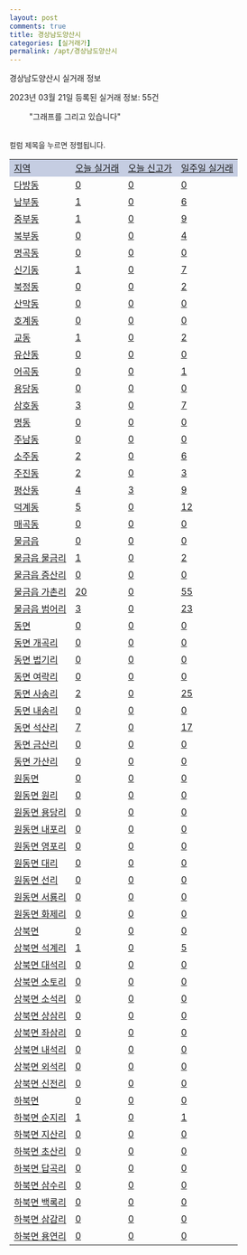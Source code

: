 ```yaml
---
layout: post
comments: true
title: 경상남도양산시
categories: [실거래가]
permalink: /apt/경상남도양산시
---
```


경상남도양산시 실거래 정보

2023년 03월 21일 등록된 실거래 정보: 55건

<!--<script async src="https://pagead2.googlesyndication.com/pagead/js/adsbygoogle.js?client=ca-pub-3485438051770037"
 crossorigin="anonymous"></script>-->

<script type="text/javascript">
  google.charts.load('current', {'packages':['corechart']});
  google.charts.setOnLoadCallback(drawChart);

  function drawChart() {
    var data = google.visualization.arrayToDataTable([['거래일', '매매', '전월세', '전매'], ['21-01', 12, 7, 0], ['21-02', 0, 3, 0], ['21-03', 0, 1, 0], ['21-04', 0, 1, 0], ['21-05', 0, 2, 0], ['21-06', 0, 1, 0], ['21-07', 0, 25, 1], ['21-08', 283, 150, 18], ['21-09', 29, 22, 6], ['21-10', 1, 6, 1], ['21-11', 21, 10, 2], ['21-12', 0, 9, 0], ['22-01', 0, 54, 8], ['22-02', 16, 12, 4], ['22-03', 165, 156, 27], ['22-04', 532, 635, 109], ['22-05', 425, 485, 58], ['22-06', 369, 371, 38], ['22-07', 336, 497, 38], ['22-08', 233, 352, 52], ['22-09', 227, 375, 95], ['22-10', 242, 416, 60], ['22-11', 170, 412, 44], ['22-12', 153, 454, 52], ['23-01', 198, 436, 53], ['23-02', 273, 469, 82], ['23-03', 103, 178, 39]]);

    var options = {
      title: '최근 1년간 유형별 거래량 추이',
      legend: { position: 'bottom' }
    };

    setTimeout(function() {
        var chart = new google.visualization.LineChart(document.getElementById('columnchart_material'));
        chart.draw(data, (options));
        document.getElementById('loading').style.display = 'none';
        var dayLabel = (new Date()).getDay();
        if (dayLabel < 2) {
            sorttable.innerSortFunction.apply(document.getElementById('week'), []);
            sorttable.innerSortFunction.apply(document.getElementById('week'), []);        
        }
        else {
            sorttable.innerSortFunction.apply(document.getElementById('today'), []);
            sorttable.innerSortFunction.apply(document.getElementById('today'), []);
        }
    }, 200);

  }
</script>

<div id="loading" style="z-index:20; display: block; margin-left: 35px">"그래프를 그리고 있습니다"</div>
<div id="columnchart_material" style="width: 95%; margin-left: -35px; display: block"></div>
<!--<div style="width: 95%; margin-left: -35px; display: block">
      <script async src="https://pagead2.googlesyndication.com/pagead/js/adsbygoogle.js?client=ca-pub-3485438051770037"
          crossorigin="anonymous"></script>
      <ins class="adsbygoogle"
          style="display:block"
          data-ad-format="fluid"
          data-ad-layout-key="-fb+5w+4e-db+86"
          data-ad-client="ca-pub-3485438051770037"
          data-ad-slot="1827090281"></ins>
      <script>
          (adsbygoogle = window.adsbygoogle || []).push({});
      </script>
</div>-->
<br>

<font size='small' style='font-size: small;'>컬럼 제목을 누르면 정렬됩니다.</font>
<table class="sortable">
  <tr style='background-color: rgba(114, 132, 186,0.4);'>
    <td id="region"><a href="#">지역</a></td>
    <td id="today"><a href="#">오늘 실거래</a></td>
    <td id="today_new"><a href="#">오늘 신고가</a></td>
    <td id="week"><a href="#">일주일 실거래</a></td>
  </tr>

  
  <tr class="item">
    <td><a href="경상남도양산시다방동">다방동</a></td>
    <td><a href="경상남도양산시다방동">0</a></td>
    <td><a href="경상남도양산시다방동">0</a></td>
    <td><a href="경상남도양산시다방동">0</a></td>
  </tr>
    

  <tr class="item">
    <td><a href="경상남도양산시남부동">남부동</a></td>
    <td><a href="경상남도양산시남부동">1</a></td>
    <td><a href="경상남도양산시남부동">0</a></td>
    <td><a href="경상남도양산시남부동">6</a></td>
  </tr>
    

  <tr class="item">
    <td><a href="경상남도양산시중부동">중부동</a></td>
    <td><a href="경상남도양산시중부동">1</a></td>
    <td><a href="경상남도양산시중부동">0</a></td>
    <td><a href="경상남도양산시중부동">9</a></td>
  </tr>
    

  <tr class="item">
    <td><a href="경상남도양산시북부동">북부동</a></td>
    <td><a href="경상남도양산시북부동">0</a></td>
    <td><a href="경상남도양산시북부동">0</a></td>
    <td><a href="경상남도양산시북부동">4</a></td>
  </tr>
    

  <tr class="item">
    <td><a href="경상남도양산시명곡동">명곡동</a></td>
    <td><a href="경상남도양산시명곡동">0</a></td>
    <td><a href="경상남도양산시명곡동">0</a></td>
    <td><a href="경상남도양산시명곡동">0</a></td>
  </tr>
    

  <tr class="item">
    <td><a href="경상남도양산시신기동">신기동</a></td>
    <td><a href="경상남도양산시신기동">1</a></td>
    <td><a href="경상남도양산시신기동">0</a></td>
    <td><a href="경상남도양산시신기동">7</a></td>
  </tr>
    

  <tr class="item">
    <td><a href="경상남도양산시북정동">북정동</a></td>
    <td><a href="경상남도양산시북정동">0</a></td>
    <td><a href="경상남도양산시북정동">0</a></td>
    <td><a href="경상남도양산시북정동">2</a></td>
  </tr>
    

  <tr class="item">
    <td><a href="경상남도양산시산막동">산막동</a></td>
    <td><a href="경상남도양산시산막동">0</a></td>
    <td><a href="경상남도양산시산막동">0</a></td>
    <td><a href="경상남도양산시산막동">0</a></td>
  </tr>
    

  <tr class="item">
    <td><a href="경상남도양산시호계동">호계동</a></td>
    <td><a href="경상남도양산시호계동">0</a></td>
    <td><a href="경상남도양산시호계동">0</a></td>
    <td><a href="경상남도양산시호계동">0</a></td>
  </tr>
    

  <tr class="item">
    <td><a href="경상남도양산시교동">교동</a></td>
    <td><a href="경상남도양산시교동">1</a></td>
    <td><a href="경상남도양산시교동">0</a></td>
    <td><a href="경상남도양산시교동">2</a></td>
  </tr>
    

  <tr class="item">
    <td><a href="경상남도양산시유산동">유산동</a></td>
    <td><a href="경상남도양산시유산동">0</a></td>
    <td><a href="경상남도양산시유산동">0</a></td>
    <td><a href="경상남도양산시유산동">0</a></td>
  </tr>
    

  <tr class="item">
    <td><a href="경상남도양산시어곡동">어곡동</a></td>
    <td><a href="경상남도양산시어곡동">0</a></td>
    <td><a href="경상남도양산시어곡동">0</a></td>
    <td><a href="경상남도양산시어곡동">1</a></td>
  </tr>
    

  <tr class="item">
    <td><a href="경상남도양산시용당동">용당동</a></td>
    <td><a href="경상남도양산시용당동">0</a></td>
    <td><a href="경상남도양산시용당동">0</a></td>
    <td><a href="경상남도양산시용당동">0</a></td>
  </tr>
    

  <tr class="item">
    <td><a href="경상남도양산시삼호동">삼호동</a></td>
    <td><a href="경상남도양산시삼호동">3</a></td>
    <td><a href="경상남도양산시삼호동">0</a></td>
    <td><a href="경상남도양산시삼호동">7</a></td>
  </tr>
    

  <tr class="item">
    <td><a href="경상남도양산시명동">명동</a></td>
    <td><a href="경상남도양산시명동">0</a></td>
    <td><a href="경상남도양산시명동">0</a></td>
    <td><a href="경상남도양산시명동">0</a></td>
  </tr>
    

  <tr class="item">
    <td><a href="경상남도양산시주남동">주남동</a></td>
    <td><a href="경상남도양산시주남동">0</a></td>
    <td><a href="경상남도양산시주남동">0</a></td>
    <td><a href="경상남도양산시주남동">0</a></td>
  </tr>
    

  <tr class="item">
    <td><a href="경상남도양산시소주동">소주동</a></td>
    <td><a href="경상남도양산시소주동">2</a></td>
    <td><a href="경상남도양산시소주동">0</a></td>
    <td><a href="경상남도양산시소주동">6</a></td>
  </tr>
    

  <tr class="item">
    <td><a href="경상남도양산시주진동">주진동</a></td>
    <td><a href="경상남도양산시주진동">2</a></td>
    <td><a href="경상남도양산시주진동">0</a></td>
    <td><a href="경상남도양산시주진동">3</a></td>
  </tr>
    

  <tr class="item">
    <td><a href="경상남도양산시평산동">평산동</a></td>
    <td><a href="경상남도양산시평산동">4</a></td>
    <td><a href="경상남도양산시평산동">3</a></td>
    <td><a href="경상남도양산시평산동">9</a></td>
  </tr>
    

  <tr class="item">
    <td><a href="경상남도양산시덕계동">덕계동</a></td>
    <td><a href="경상남도양산시덕계동">5</a></td>
    <td><a href="경상남도양산시덕계동">0</a></td>
    <td><a href="경상남도양산시덕계동">12</a></td>
  </tr>
    

  <tr class="item">
    <td><a href="경상남도양산시매곡동">매곡동</a></td>
    <td><a href="경상남도양산시매곡동">0</a></td>
    <td><a href="경상남도양산시매곡동">0</a></td>
    <td><a href="경상남도양산시매곡동">0</a></td>
  </tr>
    

  <tr class="item">
    <td><a href="경상남도양산시물금읍">물금읍</a></td>
    <td><a href="경상남도양산시물금읍">0</a></td>
    <td><a href="경상남도양산시물금읍">0</a></td>
    <td><a href="경상남도양산시물금읍">0</a></td>
  </tr>
    

  <tr class="item">
    <td><a href="경상남도양산시물금읍물금리">물금읍 물금리</a></td>
    <td><a href="경상남도양산시물금읍물금리">1</a></td>
    <td><a href="경상남도양산시물금읍물금리">0</a></td>
    <td><a href="경상남도양산시물금읍물금리">2</a></td>
  </tr>
    

  <tr class="item">
    <td><a href="경상남도양산시물금읍증산리">물금읍 증산리</a></td>
    <td><a href="경상남도양산시물금읍증산리">0</a></td>
    <td><a href="경상남도양산시물금읍증산리">0</a></td>
    <td><a href="경상남도양산시물금읍증산리">0</a></td>
  </tr>
    

  <tr class="item">
    <td><a href="경상남도양산시물금읍가촌리">물금읍 가촌리</a></td>
    <td><a href="경상남도양산시물금읍가촌리">20</a></td>
    <td><a href="경상남도양산시물금읍가촌리">0</a></td>
    <td><a href="경상남도양산시물금읍가촌리">55</a></td>
  </tr>
    

  <tr class="item">
    <td><a href="경상남도양산시물금읍범어리">물금읍 범어리</a></td>
    <td><a href="경상남도양산시물금읍범어리">3</a></td>
    <td><a href="경상남도양산시물금읍범어리">0</a></td>
    <td><a href="경상남도양산시물금읍범어리">23</a></td>
  </tr>
    

  <tr class="item">
    <td><a href="경상남도양산시동면">동면</a></td>
    <td><a href="경상남도양산시동면">0</a></td>
    <td><a href="경상남도양산시동면">0</a></td>
    <td><a href="경상남도양산시동면">0</a></td>
  </tr>
    

  <tr class="item">
    <td><a href="경상남도양산시동면개곡리">동면 개곡리</a></td>
    <td><a href="경상남도양산시동면개곡리">0</a></td>
    <td><a href="경상남도양산시동면개곡리">0</a></td>
    <td><a href="경상남도양산시동면개곡리">0</a></td>
  </tr>
    

  <tr class="item">
    <td><a href="경상남도양산시동면법기리">동면 법기리</a></td>
    <td><a href="경상남도양산시동면법기리">0</a></td>
    <td><a href="경상남도양산시동면법기리">0</a></td>
    <td><a href="경상남도양산시동면법기리">0</a></td>
  </tr>
    

  <tr class="item">
    <td><a href="경상남도양산시동면여락리">동면 여락리</a></td>
    <td><a href="경상남도양산시동면여락리">0</a></td>
    <td><a href="경상남도양산시동면여락리">0</a></td>
    <td><a href="경상남도양산시동면여락리">0</a></td>
  </tr>
    

  <tr class="item">
    <td><a href="경상남도양산시동면사송리">동면 사송리</a></td>
    <td><a href="경상남도양산시동면사송리">2</a></td>
    <td><a href="경상남도양산시동면사송리">0</a></td>
    <td><a href="경상남도양산시동면사송리">25</a></td>
  </tr>
    

  <tr class="item">
    <td><a href="경상남도양산시동면내송리">동면 내송리</a></td>
    <td><a href="경상남도양산시동면내송리">0</a></td>
    <td><a href="경상남도양산시동면내송리">0</a></td>
    <td><a href="경상남도양산시동면내송리">0</a></td>
  </tr>
    

  <tr class="item">
    <td><a href="경상남도양산시동면석산리">동면 석산리</a></td>
    <td><a href="경상남도양산시동면석산리">7</a></td>
    <td><a href="경상남도양산시동면석산리">0</a></td>
    <td><a href="경상남도양산시동면석산리">17</a></td>
  </tr>
    

  <tr class="item">
    <td><a href="경상남도양산시동면금산리">동면 금산리</a></td>
    <td><a href="경상남도양산시동면금산리">0</a></td>
    <td><a href="경상남도양산시동면금산리">0</a></td>
    <td><a href="경상남도양산시동면금산리">0</a></td>
  </tr>
    

  <tr class="item">
    <td><a href="경상남도양산시동면가산리">동면 가산리</a></td>
    <td><a href="경상남도양산시동면가산리">0</a></td>
    <td><a href="경상남도양산시동면가산리">0</a></td>
    <td><a href="경상남도양산시동면가산리">0</a></td>
  </tr>
    

  <tr class="item">
    <td><a href="경상남도양산시원동면">원동면</a></td>
    <td><a href="경상남도양산시원동면">0</a></td>
    <td><a href="경상남도양산시원동면">0</a></td>
    <td><a href="경상남도양산시원동면">0</a></td>
  </tr>
    

  <tr class="item">
    <td><a href="경상남도양산시원동면원리">원동면 원리</a></td>
    <td><a href="경상남도양산시원동면원리">0</a></td>
    <td><a href="경상남도양산시원동면원리">0</a></td>
    <td><a href="경상남도양산시원동면원리">0</a></td>
  </tr>
    

  <tr class="item">
    <td><a href="경상남도양산시원동면용당리">원동면 용당리</a></td>
    <td><a href="경상남도양산시원동면용당리">0</a></td>
    <td><a href="경상남도양산시원동면용당리">0</a></td>
    <td><a href="경상남도양산시원동면용당리">0</a></td>
  </tr>
    

  <tr class="item">
    <td><a href="경상남도양산시원동면내포리">원동면 내포리</a></td>
    <td><a href="경상남도양산시원동면내포리">0</a></td>
    <td><a href="경상남도양산시원동면내포리">0</a></td>
    <td><a href="경상남도양산시원동면내포리">0</a></td>
  </tr>
    

  <tr class="item">
    <td><a href="경상남도양산시원동면영포리">원동면 영포리</a></td>
    <td><a href="경상남도양산시원동면영포리">0</a></td>
    <td><a href="경상남도양산시원동면영포리">0</a></td>
    <td><a href="경상남도양산시원동면영포리">0</a></td>
  </tr>
    

  <tr class="item">
    <td><a href="경상남도양산시원동면대리">원동면 대리</a></td>
    <td><a href="경상남도양산시원동면대리">0</a></td>
    <td><a href="경상남도양산시원동면대리">0</a></td>
    <td><a href="경상남도양산시원동면대리">0</a></td>
  </tr>
    

  <tr class="item">
    <td><a href="경상남도양산시원동면선리">원동면 선리</a></td>
    <td><a href="경상남도양산시원동면선리">0</a></td>
    <td><a href="경상남도양산시원동면선리">0</a></td>
    <td><a href="경상남도양산시원동면선리">0</a></td>
  </tr>
    

  <tr class="item">
    <td><a href="경상남도양산시원동면서룡리">원동면 서룡리</a></td>
    <td><a href="경상남도양산시원동면서룡리">0</a></td>
    <td><a href="경상남도양산시원동면서룡리">0</a></td>
    <td><a href="경상남도양산시원동면서룡리">0</a></td>
  </tr>
    

  <tr class="item">
    <td><a href="경상남도양산시원동면화제리">원동면 화제리</a></td>
    <td><a href="경상남도양산시원동면화제리">0</a></td>
    <td><a href="경상남도양산시원동면화제리">0</a></td>
    <td><a href="경상남도양산시원동면화제리">0</a></td>
  </tr>
    

  <tr class="item">
    <td><a href="경상남도양산시상북면">상북면</a></td>
    <td><a href="경상남도양산시상북면">0</a></td>
    <td><a href="경상남도양산시상북면">0</a></td>
    <td><a href="경상남도양산시상북면">0</a></td>
  </tr>
    

  <tr class="item">
    <td><a href="경상남도양산시상북면석계리">상북면 석계리</a></td>
    <td><a href="경상남도양산시상북면석계리">1</a></td>
    <td><a href="경상남도양산시상북면석계리">0</a></td>
    <td><a href="경상남도양산시상북면석계리">5</a></td>
  </tr>
    

  <tr class="item">
    <td><a href="경상남도양산시상북면대석리">상북면 대석리</a></td>
    <td><a href="경상남도양산시상북면대석리">0</a></td>
    <td><a href="경상남도양산시상북면대석리">0</a></td>
    <td><a href="경상남도양산시상북면대석리">0</a></td>
  </tr>
    

  <tr class="item">
    <td><a href="경상남도양산시상북면소토리">상북면 소토리</a></td>
    <td><a href="경상남도양산시상북면소토리">0</a></td>
    <td><a href="경상남도양산시상북면소토리">0</a></td>
    <td><a href="경상남도양산시상북면소토리">0</a></td>
  </tr>
    

  <tr class="item">
    <td><a href="경상남도양산시상북면소석리">상북면 소석리</a></td>
    <td><a href="경상남도양산시상북면소석리">0</a></td>
    <td><a href="경상남도양산시상북면소석리">0</a></td>
    <td><a href="경상남도양산시상북면소석리">0</a></td>
  </tr>
    

  <tr class="item">
    <td><a href="경상남도양산시상북면상삼리">상북면 상삼리</a></td>
    <td><a href="경상남도양산시상북면상삼리">0</a></td>
    <td><a href="경상남도양산시상북면상삼리">0</a></td>
    <td><a href="경상남도양산시상북면상삼리">0</a></td>
  </tr>
    

  <tr class="item">
    <td><a href="경상남도양산시상북면좌삼리">상북면 좌삼리</a></td>
    <td><a href="경상남도양산시상북면좌삼리">0</a></td>
    <td><a href="경상남도양산시상북면좌삼리">0</a></td>
    <td><a href="경상남도양산시상북면좌삼리">0</a></td>
  </tr>
    

  <tr class="item">
    <td><a href="경상남도양산시상북면내석리">상북면 내석리</a></td>
    <td><a href="경상남도양산시상북면내석리">0</a></td>
    <td><a href="경상남도양산시상북면내석리">0</a></td>
    <td><a href="경상남도양산시상북면내석리">0</a></td>
  </tr>
    

  <tr class="item">
    <td><a href="경상남도양산시상북면외석리">상북면 외석리</a></td>
    <td><a href="경상남도양산시상북면외석리">0</a></td>
    <td><a href="경상남도양산시상북면외석리">0</a></td>
    <td><a href="경상남도양산시상북면외석리">0</a></td>
  </tr>
    

  <tr class="item">
    <td><a href="경상남도양산시상북면신전리">상북면 신전리</a></td>
    <td><a href="경상남도양산시상북면신전리">0</a></td>
    <td><a href="경상남도양산시상북면신전리">0</a></td>
    <td><a href="경상남도양산시상북면신전리">0</a></td>
  </tr>
    

  <tr class="item">
    <td><a href="경상남도양산시하북면">하북면</a></td>
    <td><a href="경상남도양산시하북면">0</a></td>
    <td><a href="경상남도양산시하북면">0</a></td>
    <td><a href="경상남도양산시하북면">0</a></td>
  </tr>
    

  <tr class="item">
    <td><a href="경상남도양산시하북면순지리">하북면 순지리</a></td>
    <td><a href="경상남도양산시하북면순지리">1</a></td>
    <td><a href="경상남도양산시하북면순지리">0</a></td>
    <td><a href="경상남도양산시하북면순지리">1</a></td>
  </tr>
    

  <tr class="item">
    <td><a href="경상남도양산시하북면지산리">하북면 지산리</a></td>
    <td><a href="경상남도양산시하북면지산리">0</a></td>
    <td><a href="경상남도양산시하북면지산리">0</a></td>
    <td><a href="경상남도양산시하북면지산리">0</a></td>
  </tr>
    

  <tr class="item">
    <td><a href="경상남도양산시하북면초산리">하북면 초산리</a></td>
    <td><a href="경상남도양산시하북면초산리">0</a></td>
    <td><a href="경상남도양산시하북면초산리">0</a></td>
    <td><a href="경상남도양산시하북면초산리">0</a></td>
  </tr>
    

  <tr class="item">
    <td><a href="경상남도양산시하북면답곡리">하북면 답곡리</a></td>
    <td><a href="경상남도양산시하북면답곡리">0</a></td>
    <td><a href="경상남도양산시하북면답곡리">0</a></td>
    <td><a href="경상남도양산시하북면답곡리">0</a></td>
  </tr>
    

  <tr class="item">
    <td><a href="경상남도양산시하북면삼수리">하북면 삼수리</a></td>
    <td><a href="경상남도양산시하북면삼수리">0</a></td>
    <td><a href="경상남도양산시하북면삼수리">0</a></td>
    <td><a href="경상남도양산시하북면삼수리">0</a></td>
  </tr>
    

  <tr class="item">
    <td><a href="경상남도양산시하북면백록리">하북면 백록리</a></td>
    <td><a href="경상남도양산시하북면백록리">0</a></td>
    <td><a href="경상남도양산시하북면백록리">0</a></td>
    <td><a href="경상남도양산시하북면백록리">0</a></td>
  </tr>
    

  <tr class="item">
    <td><a href="경상남도양산시하북면삼감리">하북면 삼감리</a></td>
    <td><a href="경상남도양산시하북면삼감리">0</a></td>
    <td><a href="경상남도양산시하북면삼감리">0</a></td>
    <td><a href="경상남도양산시하북면삼감리">0</a></td>
  </tr>
    

  <tr class="item">
    <td><a href="경상남도양산시하북면용연리">하북면 용연리</a></td>
    <td><a href="경상남도양산시하북면용연리">0</a></td>
    <td><a href="경상남도양산시하북면용연리">0</a></td>
    <td><a href="경상남도양산시하북면용연리">0</a></td>
  </tr>
    


</table>


    